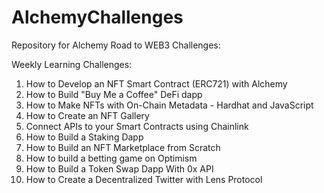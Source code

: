 # AlchemyChallenges

Repository for Alchemy Road to WEB3 Challenges:

Weekly Learning Challenges:
1. How to Develop an NFT Smart Contract (ERC721) with Alchemy
2. How to Build "Buy Me a Coffee" DeFi dapp
3. How to Make NFTs with On-Chain Metadata - Hardhat and JavaScript
4. How to Create an NFT Gallery
5. Connect APIs to your Smart Contracts using Chainlink
6. How to Build a Staking Dapp
7. How to Build an NFT Marketplace from Scratch
8. How to build a betting game on Optimism
9. How to Build a Token Swap Dapp With 0x API
10. How to Create a Decentralized Twitter with Lens Protocol